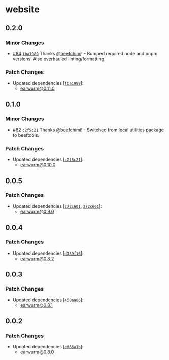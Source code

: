 # website

## 0.2.0

### Minor Changes

- [#84](https://github.com/beefchimi/earwurm/pull/84) [`fba1989`](https://github.com/beefchimi/earwurm/commit/fba198953c4c1f099763002f2287044eb40d0d87) Thanks [@beefchimi](https://github.com/beefchimi)! - Bumped required node and pnpm versions. Also overhauled linting/formatting.

### Patch Changes

- Updated dependencies [[`fba1989`](https://github.com/beefchimi/earwurm/commit/fba198953c4c1f099763002f2287044eb40d0d87)]:
  - earwurm@0.11.0

## 0.1.0

### Minor Changes

- [#82](https://github.com/beefchimi/earwurm/pull/82) [`c2f5c21`](https://github.com/beefchimi/earwurm/commit/c2f5c214c577e6b1d26c4030518dd9336995efaf) Thanks [@beefchimi](https://github.com/beefchimi)! - Switched from local utilities package to beeftools.

### Patch Changes

- Updated dependencies [[`c2f5c21`](https://github.com/beefchimi/earwurm/commit/c2f5c214c577e6b1d26c4030518dd9336995efaf)]:
  - earwurm@0.10.0

## 0.0.5

### Patch Changes

- Updated dependencies [[`272c601`](https://github.com/beefchimi/earwurm/commit/272c601f15606e0a5728d9db0702e26a368aebe3), [`272c601`](https://github.com/beefchimi/earwurm/commit/272c601f15606e0a5728d9db0702e26a368aebe3)]:
  - earwurm@0.9.0

## 0.0.4

### Patch Changes

- Updated dependencies [[`d159f16`](https://github.com/beefchimi/earwurm/commit/d159f168ce5e42b870a9b382571545265b9498fb)]:
  - earwurm@0.8.2

## 0.0.3

### Patch Changes

- Updated dependencies [[`450aa86`](https://github.com/beefchimi/earwurm/commit/450aa869190ab3a08e99a9f5bcf845afeff4b4e0)]:
  - earwurm@0.8.1

## 0.0.2

### Patch Changes

- Updated dependencies [[`ef66a1b`](https://github.com/beefchimi/earwurm/commit/ef66a1bf00a0c79221f87e16631c2093c541ead7)]:
  - earwurm@0.8.0
